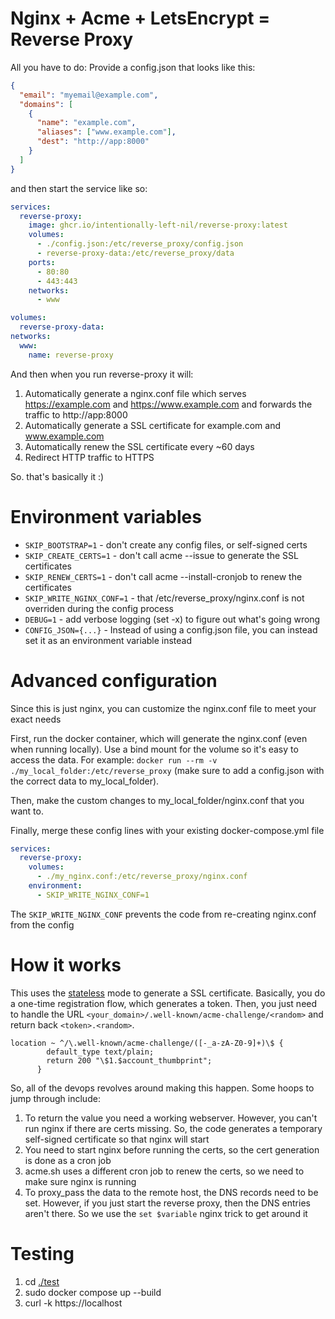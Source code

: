 # Nginx + Acme + LetsEncrypt = Reverse Proxy

All you have to do: Provide a config.json that looks like this:

```json
{
  "email": "myemail@example.com",
  "domains": [
    {
      "name": "example.com",
      "aliases": ["www.example.com"],
      "dest": "http://app:8000"
    }
  ]
}
```

and then start the service like so:

```yml
services:
  reverse-proxy:
    image: ghcr.io/intentionally-left-nil/reverse-proxy:latest
    volumes:
      - ./config.json:/etc/reverse_proxy/config.json
      - reverse-proxy-data:/etc/reverse_proxy/data
    ports:
      - 80:80
      - 443:443
    networks:
      - www

volumes:
  reverse-proxy-data:
networks:
  www:
    name: reverse-proxy
```

And then when you run reverse-proxy it will:

1. Automatically generate a nginx.conf file which serves https://example.com and https://www.example.com and forwards the traffic to http://app:8000
1. Automatically generate a SSL certificate for example.com and www.example.com
1. Automatically renew the SSL certificate every ~60 days
1. Redirect HTTP traffic to HTTPS

So. that's basically it :)

# Environment variables

- `SKIP_BOOTSTRAP=1` - don't create any config files, or self-signed certs
- `SKIP_CREATE_CERTS=1` - don't call acme --issue to generate the SSL certificates
- `SKIP_RENEW_CERTS=1` - don't call acme --install-cronjob to renew the certificates
- `SKIP_WRITE_NGINX_CONF=1` - that /etc/reverse_proxy/nginx.conf is not overriden during the config process
- `DEBUG=1` - add verbose logging (set -x) to figure out what's going wrong
- `CONFIG_JSON={...}` - Instead of using a config.json file, you can instead set it as an environment variable instead

# Advanced configuration

Since this is just nginx, you can customize the nginx.conf file to meet your exact needs

First, run the docker container, which will generate the nginx.conf (even when running locally). Use a bind mount for the volume so it's easy to access the data. For example: `docker run --rm -v ./my_local_folder:/etc/reverse_proxy` (make sure to add a config.json with the correct data to my_local_folder).

Then, make the custom changes to my_local_folder/nginx.conf that you want to.

Finally, merge these config lines with your existing docker-compose.yml file

```yml
services:
  reverse-proxy:
    volumes:
      - ./my_nginx.conf:/etc/reverse_proxy/nginx.conf
    environment:
      - SKIP_WRITE_NGINX_CONF=1
```

The `SKIP_WRITE_NGINX_CONF` prevents the code from re-creating nginx.conf from the config

# How it works

This uses the [stateless](https://github.com/acmesh-official/acme.sh/wiki/Stateless-Mode) mode to generate a SSL certificate. Basically, you do a one-time registration flow, which generates a token. Then, you just need to handle the URL `<your_domain>/.well-known/acme-challenge/<random>` and return back `<token>.<random>`.

```
location ~ ^/\.well-known/acme-challenge/([-_a-zA-Z0-9]+)\$ {
        default_type text/plain;
        return 200 "\$1.$account_thumbprint";
      }
```

So, all of the devops revolves around making this happen. Some hoops to jump through include:

1. To return the value you need a working webserver. However, you can't run nginx if there are certs missing. So, the code generates a temporary self-signed certificate so that nginx will start
1. You need to start nginx before running the certs, so the cert generation is done as a cron job
1. acme.sh uses a different cron job to renew the certs, so we need to make sure nginx is running
1. To proxy_pass the data to the remote host, the DNS records need to be set. However, if you just start the reverse proxy, then the DNS entries aren't there. So we use the `set $variable` nginx trick to get around it

# Testing

1. cd [./test](./test/)
1. sudo docker compose up --build
1. curl -k https://localhost
